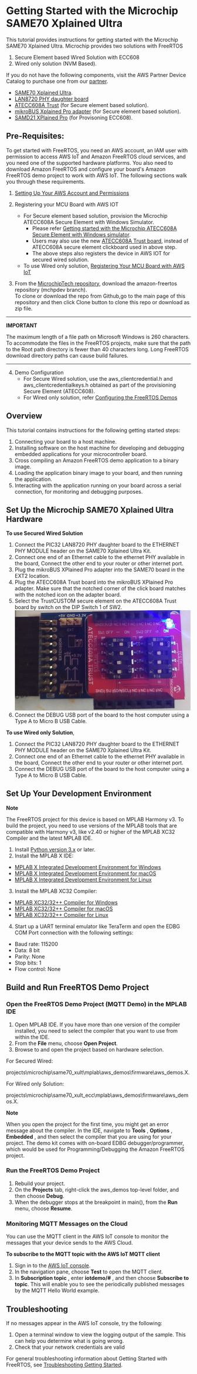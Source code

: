 # Getting Started with the Microchip SAME70 Xplained Ultra

This tutorial provides instructions for getting started with the Microchip SAME70 Xplained Ultra.
Microchip provides two solutions with FreeRTOS

1. Secure Element based Wired Solution with ECC608
2. Wired only solution (NVM Based).

If you do not have the following components, visit the AWS Partner Device Catalog to purchase one from our [partner](https://devices.amazonaws.com/detail/a3G0h0000077I6TEAU/SAM-E70-Xplained-Ultra-Evaluation-Kit).

- [SAME70 Xplained Ultra](https://www.microchip.com/Developmenttools/ProductDetails/DM320113).
- [LAN8720 PHY daughter board](http://www.microchip.com/DevelopmentTools/ProductDetails.aspx?PartNO=ac320004-3)
- [ATECC608A Trust](https://www.microchip.com/developmenttools/ProductDetails/DT100104#additional-summary) (for Secure element based solution).
- [mikroBUS Xplained Pro adapter](https://www.microchip.com/Developmenttools/ProductDetails/ATMBUSADAPTER-XPRO) (for Secure element based solution).
- [SAMD21 XPlained Pro](https://www.microchip.com/DevelopmentTools/ProductDetails/ATSAMD21-XPRO) (for Provisoning ECC608).

## **Pre-Requisites:**

To get started with FreeRTOS, you need an AWS account, an IAM user with permission to access AWS IoT and Amazon FreeRTOS cloud services, and you need one of the supported hardware platforms. You also need to download Amazon FreeRTOS and configure your board&#39;s Amazon FreeRTOS demo project to work with AWS IoT. The following sections walk you through these requirements.

1. [Setting Up Your AWS Account and Permissions](https://docs.aws.amazon.com/freertos/latest/userguide/freertos-account-and-permissions.html)

2. Registering your MCU Board with AWS IOT
	- For Secure element based solution, provision the Microchip ATECC608A Secure Element with Windows Simulator.
		-  Please refer [Getting started with the Microchip ATECC608A Secure Element with Windows simulator](https://docs.aws.amazon.com/freertos/latest/userguide/getting_started_atecc608a.html). 
		-  Users may also use the new [ATECC608A Trust board](http://ww1.microchip.com/downloads/en/DeviceDoc/ATECC608A-Trust-Development-Board-Users-Guide-DS50002922A.pdf), instead of ATECC608A secure element clickboard used in above step.
		-  The above steps also registers the device in AWS IOT for secured wired solution.
	- To use Wired only solution, [Registering Your MCU Board with AWS IoT](https://docs.aws.amazon.com/freertos/latest/userguide/get-started-freertos-thing.html)

3. From the [MicrochipTech repository](https://github.com/MicrochipTech/amazon-freertos/tree/mchpdev/), download the amazon-freertos repository (mchpdev branch).  
To clone or download the repo from Github,go to the main page of this repository and then click Clone button to clone this repo or download as zip file.

---
**IMPORTANT**

The maximum length of a file path on Microsoft Windows is 260 characters. To accommodate the files in the FreeRTOS projects, make sure that the path to the Root path directory is fewer than 40 characters long.
Long FreeRTOS download directory paths can cause build failures.

---

4. Demo Configuration
	- For Secure Wired solution, use the aws_clientcredential.h and aws_clientcredentialkeys.h obtained as part of the provisioning Secure Element (ATECC608).
	- For Wired only solution, refer [Configuring the FreeRTOS Demos](https://docs.aws.amazon.com/freertos/latest/userguide/freertos-configure.html)

## **Overview**

This tutorial contains instructions for the following getting started steps:

1. Connecting your board to a host machine.
2. Installing software on the host machine for developing and debugging embedded applications for your microcontroller board.
3. Cross compiling an Amazon FreeRTOS demo application to a binary image.
4. Loading the application binary image to your board, and then running the application.
5. Interacting with the application running on your board across a serial connection, for monitoring and debugging purposes.

## Set Up the Microchip SAME70 Xplained Ultra Hardware
**To use Secured Wired Solution**
1. Connect the PIC32 LAN8720 PHY daughter board to the ETHERNET PHY MODULE header on the SAME70 Xplained Ultra Kit.
2. Connect one end of an Ethernet cable to the ethernet PHY available in the board, Connect the other end to your router or other internet port.
3. Plug the mikroBUS XPlained Pro adapter into the SAME70 board in the EXT2 location.
4. Plug the ATECC608A Trust board into the mikroBUS XPlained Pro adapter. Make sure that the notched corner of the click board matches with the notched icon on the adapter board.
5. Select the TrustCUSTOM secure element on the ATECC608A Trust board by switch on the DIP Switch 1 of SW2.
![Image of ATECC608 Trust](ATECC608Trust.jpg)
6. Connect the DEBUG USB port of the board to the host computer using a Type A
to Micro B USB Cable.



**To use Wired only Solution**,
1. Connect the PIC32 LAN8720 PHY daughter board to the ETHERNET PHY MODULE header on the SAME70 Xplained Ultra Kit.
2. Connect one end of an Ethernet cable to the ethernet PHY available in the board, Connect the other end to your router or other internet port.
3. Connect the DEBUG USB port of the board to the host computer using a Type A to Micro B USB Cable.


## Set Up Your Development Environment

**Note**

The FreeRTOS project for this device is based on MPLAB Harmony v3. To build the project, you need to use versions of the MPLAB tools that are compatible with Harmony v3, like v2.40 or higher of the MPLAB XC32 Compiler and the latest MPLAB IDE.

1. Install [Python version 3.x](https://www.python.org/downloads/) or later.
2. Install the MPLAB X IDE:
  - [MPLAB X Integrated Development Environment for Windows](http://www.microchip.com/mplabx-ide-windows-installer)
  - [MPLAB X Integrated Development Environment for macOS](http://www.microchip.com/mplabx-ide-osx-installer)
  - [MPLAB X Integrated Development Environment for Linux](http://www.microchip.com/mplabx-ide-linux-installer)
3. Install the MPLAB XC32 Compiler:
  - [MPLAB XC32/32++ Compiler for Windows](http://www.microchip.com/mplabxc32windows)
  - [MPLAB XC32/32++ Compiler for macOS](http://www.microchip.com/mplabxc32osx)
  - [MPLAB XC32/32++ Compiler for Linux](http://www.microchip.com/mplabxc32linux)
4. Start up a UART terminal emulator like TeraTerm and open the EDBG COM Port connection with the following settings:
  - Baud rate: 115200
  - Data: 8 bit
  - Parity: None
  - Stop bits: 1
  - Flow control: None

## Build and Run FreeRTOS Demo Project

### Open the FreeRTOS Demo Project (MQTT Demo) in the MPLAB IDE

1. Open MPLAB IDE. If you have more than one version of the compiler installed, you need to select the compiler that you want to use from within the IDE.
2. From the  **File**  menu, choose  **Open Project**.
3. Browse to and open the project based on hardware selection.

For Secured Wired:

projects\microchip\same70_xult\mplab\aws_demos\firmware\aws_demos.X.

For Wired only Solution:

projects\microchip\same70_xult_ecc\mplab\aws_demos\firmware\aws_demos.X.


**Note**

When you open the project for the first time, you might get an error message about the compiler. In the IDE, navigate to  **Tools** ,  **Options** ,  **Embedded** , and then select the compiler that you are using for your project. The demo kit comes with on-board EDBG debugger/programmer, which would be used for Programming/Debugging the Amazon FreeRTOS project.

### Run the FreeRTOS Demo Project

1. Rebuild your project.
2. On the  **Projects**  tab, right-click the aws\_demos top-level folder, and then choose  **Debug**.
3. When the debugger stops at the breakpoint in main(), from the  **Run**  menu, choose  **Resume**.

### Monitoring MQTT Messages on the Cloud

You can use the MQTT client in the AWS IoT console to monitor the messages that your device sends to the AWS Cloud.

**To subscribe to the MQTT topic with the AWS IoT MQTT client**

1. Sign in to the [AWS IoT console](https://console.aws.amazon.com/iotv2/).
2. In the navigation pane, choose  **Test**  to open the MQTT client.
3. In  **Subscription topic** , enter  **iotdemo/#** , and then choose  **Subscribe to topic**. 
This will enable you to see the periodically published messages by the MQTT Hello World example.

## Troubleshooting

If no messages appear in the AWS IoT console, try the following:
1. Open a terminal window to view the logging output of the sample. This can help you determine
what is going wrong.
2. Check that your network credentials are valid

For general troubleshooting information about Getting Started with FreeRTOS, see [Troubleshooting Getting Started](https://docs.aws.amazon.com/freertos/latest/userguide/gsg-troubleshooting.html).